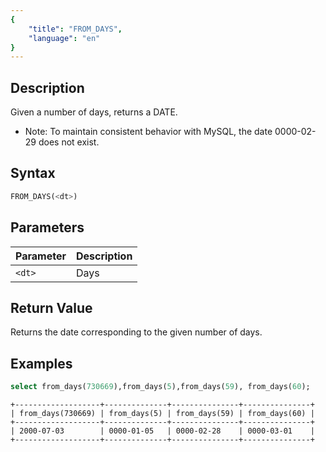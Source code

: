 ```yaml
---
{
    "title": "FROM_DAYS",
    "language": "en"
}
---
```


## Description

Given a number of days, returns a DATE.

- Note: To maintain consistent behavior with MySQL, the date 0000-02-29 does not exist.

## Syntax

```sql
FROM_DAYS(<dt>)
```

## Parameters

| Parameter | Description |
| -- | -- |
| `<dt>`| Days |

## Return Value

Returns the date corresponding to the given number of days.

## Examples

```sql
select from_days(730669),from_days(5),from_days(59), from_days(60);
```

```text
+-------------------+--------------+---------------+---------------+
| from_days(730669) | from_days(5) | from_days(59) | from_days(60) |
+-------------------+--------------+---------------+---------------+
| 2000-07-03        | 0000-01-05   | 0000-02-28    | 0000-03-01    |
+-------------------+--------------+---------------+---------------+
```